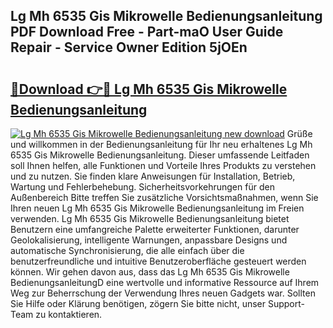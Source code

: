 ## Lg Mh 6535 Gis Mikrowelle Bedienungsanleitung PDF Download Free - Part-maO User Guide Repair - Service Owner Edition 5jOEn

# <h2><a href="http://df3xvib.blite.top/?on=Lg+Mh+6535+Gis+Mikrowelle+Bedienungsanleitung">🔗Download 👉🔴 Lg Mh 6535 Gis Mikrowelle Bedienungsanleitung</a></h2>

[![Lg Mh 6535 Gis Mikrowelle Bedienungsanleitung new download](https://i.imgur.com/lujVjoI.png)](http://df3xvib.blite.top/?on=Lg+Mh+6535+Gis+Mikrowelle+Bedienungsanleitung)
Grüße und willkommen in der Bedienungsanleitung für Ihr neu erhaltenes Lg Mh 6535 Gis Mikrowelle Bedienungsanleitung. Dieser umfassende Leitfaden soll Ihnen helfen, alle Funktionen und Vorteile Ihres Produkts zu verstehen und zu nutzen. Sie finden klare Anweisungen für Installation, Betrieb, Wartung und Fehlerbehebung. Sicherheitsvorkehrungen für den Außenbereich Bitte treffen Sie zusätzliche Vorsichtsmaßnahmen, wenn Sie Ihren neuen Lg Mh 6535 Gis Mikrowelle Bedienungsanleitung im Freien verwenden. Lg Mh 6535 Gis Mikrowelle Bedienungsanleitung bietet Benutzern eine umfangreiche Palette erweiterter Funktionen, darunter Geolokalisierung, intelligente Warnungen, anpassbare Designs und automatische Synchronisierung, die alle einfach über die benutzerfreundliche und intuitive Benutzeroberfläche gesteuert werden können. Wir gehen davon aus, dass das Lg Mh 6535 Gis Mikrowelle BedienungsanleitungD eine wertvolle und informative Ressource auf Ihrem Weg zur Beherrschung der Verwendung Ihres neuen Gadgets war. Sollten Sie Hilfe oder Klärung benötigen, zögern Sie bitte nicht, unser Support-Team zu kontaktieren.
